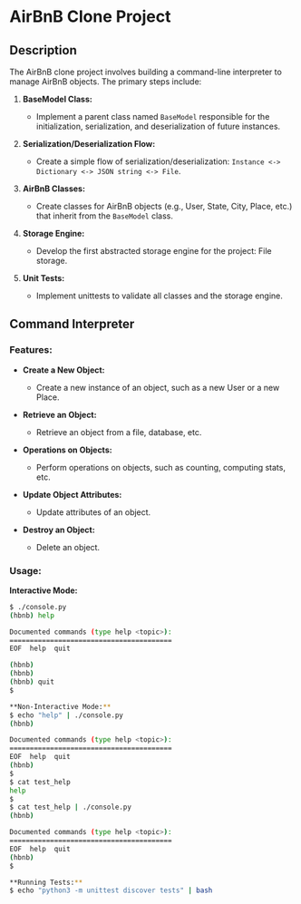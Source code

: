 # AirBnB Clone Project

## Description

The AirBnB clone project involves building a command-line interpreter to manage AirBnB objects. The primary steps include:

1. **BaseModel Class:**
   - Implement a parent class named `BaseModel` responsible for the initialization, serialization, and deserialization of future instances.

2. **Serialization/Deserialization Flow:**
   - Create a simple flow of serialization/deserialization: `Instance <-> Dictionary <-> JSON string <-> File`.

3. **AirBnB Classes:**
   - Create classes for AirBnB objects (e.g., User, State, City, Place, etc.) that inherit from the `BaseModel` class.

4. **Storage Engine:**
   - Develop the first abstracted storage engine for the project: File storage.

5. **Unit Tests:**
   - Implement unittests to validate all classes and the storage engine.

## Command Interpreter

### Features:

- **Create a New Object:**
  - Create a new instance of an object, such as a new User or a new Place.

- **Retrieve an Object:**
  - Retrieve an object from a file, database, etc.

- **Operations on Objects:**
  - Perform operations on objects, such as counting, computing stats, etc.

- **Update Object Attributes:**
  - Update attributes of an object.

- **Destroy an Object:**
  - Delete an object.

### Usage:

**Interactive Mode:**
```bash
$ ./console.py
(hbnb) help

Documented commands (type help <topic>):
========================================
EOF  help  quit

(hbnb) 
(hbnb) 
(hbnb) quit
$

**Non-Interactive Mode:**
$ echo "help" | ./console.py
(hbnb)

Documented commands (type help <topic>):
========================================
EOF  help  quit
(hbnb) 
$
$ cat test_help
help
$
$ cat test_help | ./console.py
(hbnb)

Documented commands (type help <topic>):
========================================
EOF  help  quit
(hbnb) 
$

**Running Tests:**
$ echo "python3 -m unittest discover tests" | bash
